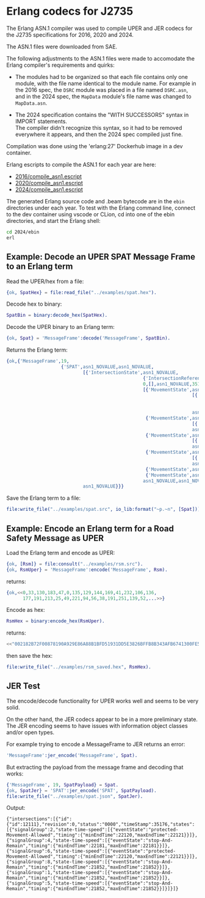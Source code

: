 # Erlang codecs for J2735 

The Erlang ASN.1 compiler was used to compile UPER and JER codecs for the J2735 specifications for 2016, 2020 and 2024.

The ASN.1 files were downloaded from SAE.

The following adjustments to the ASN.1 files were made to accomodate the Erlang compiler's requirements and quirks:

* The modules had to be organized so that each file contains only one module, with the file name identical to the module name.  For example in the 2016 spec, the `DSRC` module was placed in a file named `DSRC.asn`, and in the 2024 spec, the `MapData` module's file name was changed to `MapData.asn`.

* The 2024 specification contains the "WITH SUCCESSORS" syntax in IMPORT statements.  
The compiler didn't recognize this syntax, so it had to be removed everywhere it appears, and then the 2024 spec compiled just fine.

Compilation was done using the 'erlang:27' Dockerhub image in a dev container.

Erlang escripts to compile the ASN.1 for each year are here:

* [2016/compile_asn1.escript](2016/compile_asn1.escript)
* [2020/compile_asn1.escript](2020/compile_asn1.escript)
* [2024/compile_asn1.escript](2024/compile_asn1.escript)

The generated Erlang source code and .beam bytecode are in the `ebin` directories under each year.  To test with the Erlang command line, connect to the dev container using vscode or CLion, cd into one of the ebin directories, and start the Erlang shell:

```bash
cd 2024/ebin
erl
```

## Example: Decode an UPER SPAT Message Frame to an Erlang term

Read the UPER/hex from a file:
```erlang
{ok, SpatHex} = file:read_file("../examples/spat.hex").
```

Decode hex to binary:
```erlang
SpatBin = binary:decode_hex(SpatHex).
```

Decode the UPER binary to an Erlang term:
```erlang
{ok, Spat} = 'MessageFrame':decode('MessageFrame', SpatBin).
```

Returns the Erlang term:
```erlang
{ok,{'MessageFrame',19,
                    {'SPAT',asn1_NOVALUE,asn1_NOVALUE,
                            [{'IntersectionState',asn1_NOVALUE,
                                                  {'IntersectionReferenceID',asn1_NOVALUE,12111},
                                                  0,[],asn1_NOVALUE,35176,asn1_NOVALUE,
                                                  [{'MovementState',asn1_NOVALUE,2,
                                                                    [{'MovementEvent','protected-Movement-Allowed',
                                                                                      {'TimeChangeDetails',...},
                                                                                      asn1_NOVALUE,...}],
                                                                    asn1_NOVALUE,asn1_NOVALUE},
                                                   {'MovementState',asn1_NOVALUE,4,
                                                                    [{'MovementEvent','stop-And-Remain',{...},...}],
                                                                    asn1_NOVALUE,asn1_NOVALUE},
                                                   {'MovementState',asn1_NOVALUE,6,
                                                                    [{'MovementEvent','protected-Movement-Allowed',...}],
                                                                    asn1_NOVALUE,asn1_NOVALUE},
                                                   {'MovementState',asn1_NOVALUE,8,
                                                                    [{'MovementEvent',...}],
                                                                    asn1_NOVALUE,asn1_NOVALUE},
                                                   {'MovementState',asn1_NOVALUE,1,[{...}],asn1_NOVALUE,...},
                                                   {'MovementState',asn1_NOVALUE,5,[...],...}],
                                                  asn1_NOVALUE,asn1_NOVALUE,asn1_NOVALUE}],
                            asn1_NOVALUE}}}
```

Save the Erlang term to a file:
```erlang
file:write_file("../examples/spat.src", io_lib:format("~p.~n", [Spat])).
```

## Example: Encode an Erlang term for a Road Safety Message as UPER

Load the Erlang term and encode as UPER:
```erlang
{ok, [Rsm]} = file:consult("../examples/rsm.src").
{ok, RsmUper} = 'MessageFrame':encode('MessageFrame', Rsm).
```

returns:
```erlang
{ok,<<0,33,130,183,47,0,135,129,144,169,41,232,106,136,
      177,191,213,25,49,221,94,56,38,191,251,139,52,...>>}
```

Encode as hex:
```erlang
RsmHex = binary:encode_hex(RsmUper).
```
returns:
```erlang
<<"002182B72F00878190A929E86A88B1BFD51931DD5E3826BFFB8B343AFB6741300FE5C32BA3BBDE67193178F6B7A4C55D7F92AC0F0491F9F41C7F"...>>
```
then save the hex:
```erlang
file:write_file("../examples/rsm_saved.hex", RsmHex).
```

## JER Test
The encode/decode functionality for UPER works well and seems to be very solid.  

On the other hand, the JER codecs appear to be in a more preliminary state. The JER encoding seems to have issues with information object classes and/or open types.  

For example trying to encode a MessageFrame to JER returns an error:

```erlang
'MessageFrame':jer_encode('MessageFrame', Spat).
```

But extracting the payload from the message frame and decoding that works:  

```erlang
{'MessageFrame', 19, SpatPayload} = Spat.
{ok, SpatJer} = 'SPAT':jer_encode('SPAT', SpatPayload).
file:write_file("../examples/spat.json", SpatJer).
```

Output:


`{"intersections":[{"id":{"id":12111},"revision":0,"status":"0000","timeStamp":35176,"states":[{"signalGroup":2,"state-time-speed":[{"eventState":"protected-Movement-Allowed","timing":{"minEndTime":22120,"maxEndTime":22121}}]},{"signalGroup":4,"state-time-speed":[{"eventState":"stop-And-Remain","timing":{"minEndTime":22181,"maxEndTime":22181}}]},{"signalGroup":6,"state-time-speed":[{"eventState":"protected-Movement-Allowed","timing":{"minEndTime":22120,"maxEndTime":22121}}]},{"signalGroup":8,"state-time-speed":[{"eventState":"stop-And-Remain","timing":{"minEndTime":21852,"maxEndTime":21852}}]},{"signalGroup":1,"state-time-speed":[{"eventState":"stop-And-Remain","timing":{"minEndTime":21852,"maxEndTime":21852}}]},{"signalGroup":5,"state-time-speed":[{"eventState":"stop-And-Remain","timing":{"minEndTime":21852,"maxEndTime":21852}}]}]}]}`






